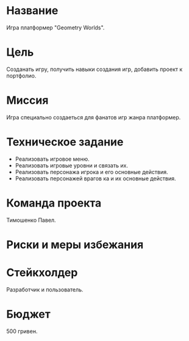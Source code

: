 # Название
Игра платформер "Geometry Worlds".
# Цель
Созданать игру, получить навыки создания игр, добавить проект к портфолио.
# Миссия
Игра специально создаеться для фанатов игр жанра платформер.
# Техническое задание
* Реализовать игровое меню.
* Реализовать игровые уровни и связать их.
* Реализовать персонажа игрока и его основные действия.
* Реализовать персонажей врагов ка и их основные действия.
# 
# Команда проекта
Тимошенко Павел.
# Риски и меры избежания
# Стейкхолдер
Разработчик и пользователь.
# Бюджет
500 гривен.
